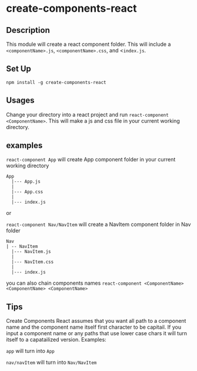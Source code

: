 # create-components-react

## Description
This module will create a react component folder. This will include a `<componentName>.js`, `<componentName>.css`, and <`index.js`. 

## Set Up
`npm install -g create-components-react`

## Usages
Change your directory into a react project and run `react-component <ComponentName>`. This will make a js and css file in your current working directory.


## examples

`react-component App`
will create App component folder in your current working directory
    
    App
      |--- App.js
      |
      |--- App.css
      |
      |--- index.js

or

`react-component Nav/NavItem`
will create a NavItem component folder in Nav folder

    Nav
    | -- NavItem
      |--- NavItem.js
      |
      |--- NavItem.css
      |        
      |--- index.js


you can also chain components names
`react-component <ComponentName> <ComponentName> <ComponentName>`


## Tips

Create Components React assumes that you want all path to a component name and the component name itself first character to be capitail. If you input a component name or any paths that use lower case chars it will turn itself to a capatailized version. Examples: 

`app` will turn into `App`

`nav/navItem` will turn into `Nav/NavItem`


